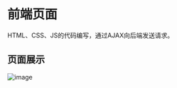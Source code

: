 # 前端页面
HTML、CSS、JS的代码编写，通过AJAX向后端发送请求。

## 页面展示
![image](https://user-images.githubusercontent.com/46997815/148683066-5da416a9-3647-4a7f-816b-a555d2da3641.png)
